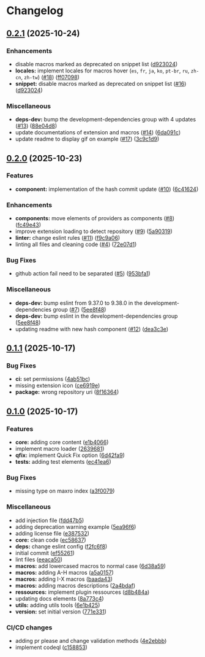 # Changelog

## [0.2.1](https://github.com/tristantheb/mdn-macros-syntax/compare/v0.2.0...v0.2.1) (2025-10-24)


### Enhancements

* disable macros marked as deprecated on snippet list ([d923024](https://github.com/tristantheb/mdn-macros-syntax/commit/d9230245da1cbbbb8c624089cd907494af4184a5))
* **locales:** implement locales for macros hover (`es`, `fr`, `ja`, `ko`, `pt-br`, `ru`, `zh-cn`, `zh-tw`) ([#18](https://github.com/tristantheb/mdn-macros-syntax/issues/18)) ([ff07098](https://github.com/tristantheb/mdn-macros-syntax/commit/ff07098a02ba960079905de165c555aff03f2c1b))
* **snippet:** disable macros marked as deprecated on snippet list ([#16](https://github.com/tristantheb/mdn-macros-syntax/issues/16)) ([d923024](https://github.com/tristantheb/mdn-macros-syntax/commit/d9230245da1cbbbb8c624089cd907494af4184a5))


### Miscellaneous

* **deps-dev:** bump the development-dependencies group with 4 updates ([#13](https://github.com/tristantheb/mdn-macros-syntax/issues/13)) ([88e04d8](https://github.com/tristantheb/mdn-macros-syntax/commit/88e04d8aeeae0735a376a51b6cdb53d52a93007d))
* update documentations of extension and macros ([#14](https://github.com/tristantheb/mdn-macros-syntax/issues/14)) ([6da091c](https://github.com/tristantheb/mdn-macros-syntax/commit/6da091c8bf774e9913a553bb48761a7cf6ff7700))
* update readme to display gif on example ([#17](https://github.com/tristantheb/mdn-macros-syntax/issues/17)) ([3c9c1d9](https://github.com/tristantheb/mdn-macros-syntax/commit/3c9c1d9785a931846e6116330ace4d32cd2100df))

## [0.2.0](https://github.com/tristantheb-Production/mdn-macros-syntax/compare/v0.1.1...v0.2.0) (2025-10-23)


### Features

* **component:** implementation of the hash commit update ([#10](https://github.com/tristantheb-Production/mdn-macros-syntax/issues/10)) ([6c41624](https://github.com/tristantheb-Production/mdn-macros-syntax/commit/6c416248fbdec46b46525cd1c8c0d2bc8dbb3218))


### Enhancements

* **components:** move elements of providers as components ([#8](https://github.com/tristantheb-Production/mdn-macros-syntax/issues/8)) ([fc49e43](https://github.com/tristantheb-Production/mdn-macros-syntax/commit/fc49e43ffd5353af7c4a4ad280cdaa2caa96b846))
* improve extension loading to detect repository ([#9](https://github.com/tristantheb-Production/mdn-macros-syntax/issues/9)) ([5a90319](https://github.com/tristantheb-Production/mdn-macros-syntax/commit/5a90319187272c3a4e57a4ba7ef5a509241dae71))
* **linter:** change eslint rules ([#11](https://github.com/tristantheb-Production/mdn-macros-syntax/issues/11)) ([f9c9a06](https://github.com/tristantheb-Production/mdn-macros-syntax/commit/f9c9a06f1f1f73900bcd9bccdff7c8f38713a249))
* linting all files and cleaning code ([#4](https://github.com/tristantheb-Production/mdn-macros-syntax/issues/4)) ([72e07d1](https://github.com/tristantheb-Production/mdn-macros-syntax/commit/72e07d1cdced7394c8971b7b8c890e4f5b8e70b8))


### Bug Fixes

* github action fail need to be separated ([#5](https://github.com/tristantheb-Production/mdn-macros-syntax/issues/5)) ([953bfa1](https://github.com/tristantheb-Production/mdn-macros-syntax/commit/953bfa1040f90819999ab8f63fcfc7665b1bc13a))


### Miscellaneous

* **deps-dev:** bump eslint from 9.37.0 to 9.38.0 in the development-dependencies group ([#7](https://github.com/tristantheb-Production/mdn-macros-syntax/issues/7)) ([5ee8f48](https://github.com/tristantheb-Production/mdn-macros-syntax/commit/5ee8f4874088301412c5e679dcb70fded5568e85))
* **deps-dev:** bump eslint in the development-dependencies group ([5ee8f48](https://github.com/tristantheb-Production/mdn-macros-syntax/commit/5ee8f4874088301412c5e679dcb70fded5568e85))
* updating readme with new hash component ([#12](https://github.com/tristantheb-Production/mdn-macros-syntax/issues/12)) ([dea3c3e](https://github.com/tristantheb-Production/mdn-macros-syntax/commit/dea3c3e53c31413ecfbc6837ce5ec5d0edd69de1))

## [0.1.1](https://github.com/tristantheb-Production/mdn-macros-syntax/compare/v0.1.0...v0.1.1) (2025-10-17)


### Bug Fixes

* **ci:** set permissions ([4ab51bc](https://github.com/tristantheb-Production/mdn-macros-syntax/commit/4ab51bc5ae4ec794665e7fb69aefc1283c7822a1))
* missing extension icon ([ce6919e](https://github.com/tristantheb-Production/mdn-macros-syntax/commit/ce6919e1e8e6d2236ce64f51cd889bb45d1c8fd4))
* **package:** wrong repository uri ([8f16364](https://github.com/tristantheb-Production/mdn-macros-syntax/commit/8f16364b833368d3613cdc0ae0efc8f0ef98ca59))

## [0.1.0](https://github.com/tristantheb-Production/mdn-macros-syntax/compare/v0.0.1...v0.1.0) (2025-10-17)


### Features

* **core:** adding core content ([e1b4066](https://github.com/tristantheb-Production/mdn-macros-syntax/commit/e1b406660eb2280cc4a29d08c6f25376b51fe8be))
* implement macro loader ([2639681](https://github.com/tristantheb-Production/mdn-macros-syntax/commit/26396818f1f84c9b0f3c41b1377b455612b32692))
* **qfix:** implement Quick Fix option ([6d42fa9](https://github.com/tristantheb-Production/mdn-macros-syntax/commit/6d42fa9b99b647faab21076dea524f4bff447c48))
* **tests:** adding test elements ([ec41ea6](https://github.com/tristantheb-Production/mdn-macros-syntax/commit/ec41ea683d04b6c74ea5b1dbf95ca5e6e3c8c49e))


### Bug Fixes

* missing type on maxro index ([a3f0079](https://github.com/tristantheb-Production/mdn-macros-syntax/commit/a3f0079de5e89a7e93fd071d3ae97c8bd83edd51))


### Miscellaneous

* add injection file ([fdd47b5](https://github.com/tristantheb-Production/mdn-macros-syntax/commit/fdd47b5b4a6df4b4dc6082e6d612f2453317e09b))
* adding deprecation warning example ([5ea96f6](https://github.com/tristantheb-Production/mdn-macros-syntax/commit/5ea96f662b1625d4b0bae24ba2f7e11c4b9d09ac))
* adding license file ([e387532](https://github.com/tristantheb-Production/mdn-macros-syntax/commit/e387532d4a0738d7877539bf857287b8a637e8b3))
* **core:** clean code ([ec58637](https://github.com/tristantheb-Production/mdn-macros-syntax/commit/ec586376c2ea734d5087c6565c6bb287cca6e66f))
* **deps:** change eslint config ([f2fc6f8](https://github.com/tristantheb-Production/mdn-macros-syntax/commit/f2fc6f8ae0eefcbea34fad20f76425b629ac695b))
* initial commit ([ef55261](https://github.com/tristantheb-Production/mdn-macros-syntax/commit/ef5526132d349179a442e2b1f5d06d440aba16ce))
* lint files ([eeaca50](https://github.com/tristantheb-Production/mdn-macros-syntax/commit/eeaca5040195be9862f0d43030e699bd6cae5862))
* **macros:** add lowercased macros to normal case ([6d38a59](https://github.com/tristantheb-Production/mdn-macros-syntax/commit/6d38a59f42d2e27b60d64548c152437e1bb122ed))
* **macros:** adding A-H macros ([a5a0157](https://github.com/tristantheb-Production/mdn-macros-syntax/commit/a5a0157954d984b4568b220de23be51d59a2f2f3))
* **macros:** adding I-X macros ([baada43](https://github.com/tristantheb-Production/mdn-macros-syntax/commit/baada4363a209eef6d37b63fa5227be953d722aa))
* **macros:** adding macros descriptions ([2a4bdaf](https://github.com/tristantheb-Production/mdn-macros-syntax/commit/2a4bdafa59084c36ee99312c54d195577cfb94fe))
* **ressources:** implement plugin ressources ([d8b484a](https://github.com/tristantheb-Production/mdn-macros-syntax/commit/d8b484ad0e8e19c09937f3e317a15bad7a4475bd))
* updating docs elements ([8a773c4](https://github.com/tristantheb-Production/mdn-macros-syntax/commit/8a773c4a102f4a89990b5b74fb342d46ab4d3d1f))
* **utils:** adding utils tools ([6e1b425](https://github.com/tristantheb-Production/mdn-macros-syntax/commit/6e1b425f87729a2719f72d9f65a9da4e0f3f2106))
* **version:** set initial version ([771e331](https://github.com/tristantheb-Production/mdn-macros-syntax/commit/771e331f335d4bb4e90fd4b7a1269d606cfaf397))


### CI/CD changes

* adding pr please and change validation methods ([4e2ebbb](https://github.com/tristantheb-Production/mdn-macros-syntax/commit/4e2ebbb4f9306ccdbcc8aa767698e6a5cfd91439))
* implement codeql ([c158853](https://github.com/tristantheb-Production/mdn-macros-syntax/commit/c1588531fc4b20cb0c30a7e5072ff658852b32c6))
